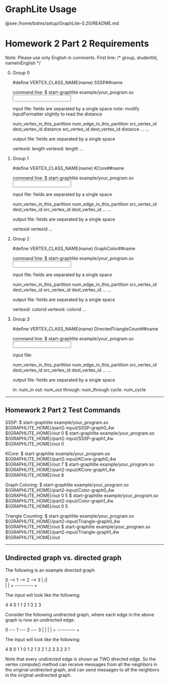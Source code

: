 # GraphLite Usage

  @see /home/bdms/setup/GraphLite-0.20/README.md


# Homework 2 Part 2 Requirements

Note: Please use only English in comments.
First line: /* group, studentId, nameInEnglish */

0. Group 0

   #define VERTEX_CLASS_NAME(name) SSSP##name

   command line:
   $ start-graphlite example/your_program.so <input path> <output path> <v0 id>

   input file:  fields are separated by a single space
                note: modify InputFormatter slightly to read the distance

     num_vertex_in_this_partition
     num_edge_in_this_partition
     src_vertex_id dest_vertex_id distance
     src_vertex_id dest_vertex_id distance
     ... ...

   output file: fields are separated by a single space

     vertexid: length
     vertexid: length
     ...
  
1. Group 1

   #define VERTEX_CLASS_NAME(name) KCore##name

   command line:
   $ start-graphlite example/your_program.so <input path> <output path> <K>

   input file: fields are separated by a single space

     num_vertex_in_this_partition
     num_edge_in_this_partition
     src_vertex_id dest_vertex_id
     src_vertex_id dest_vertex_id
     ... ...

   output file: fields are separated by a single space

     vertexid
     vertexid
     ...

2. Group 2

   #define VERTEX_CLASS_NAME(name) GraphColor##name

   command line:
   $ start-graphlite example/your_program.so <input path> <output path> <v0 id> <num color>

   input file: fields are separated by a single space

     num_vertex_in_this_partition
     num_edge_in_this_partition
     src_vertex_id dest_vertex_id
     src_vertex_id dest_vertex_id
     ... ...

   output file: fields are separated by a single space

     vertexid: colorid
     vertexid: colorid
     ...
  
3. Group 3

   #define VERTEX_CLASS_NAME(name) DirectedTriangleCount##name

   command line:
   $ start-graphlite example/your_program.so <input path> <output path>

   input file:

     num_vertex_in_this_partition
     num_edge_in_this_partition
     src_vertex_id dest_vertex_id
     src_vertex_id dest_vertex_id
     ... ...

   output file: fields are separated by a single space

     in: num_in
     out: num_out
     through: num_through
     cycle: num_cycle
  
------------------------------------------------------------
Homework 2 Part 2 Test Commands
------------------------------------------------------------

SSSP:
$ start-graphlite example/your_program.so ${GRAPHLITE_HOME}/part2-input/SSSP-graph0_4w ${GRAPHLITE_HOME}/out 0
$ start-graphlite example/your_program.so ${GRAPHLITE_HOME}/part2-input/SSSP-graph1_4w ${GRAPHLITE_HOME}/out 0

KCore:
$ start-graphlite example/your_program.so ${GRAPHLITE_HOME}/part2-input/KCore-graph0_4w ${GRAPHLITE_HOME}/out 7
$ start-graphlite example/your_program.so ${GRAPHLITE_HOME}/part2-input/KCore-graph1_4w ${GRAPHLITE_HOME}/out 8

Graph Coloring:
$ start-graphlite example/your_program.so ${GRAPHLITE_HOME}/part2-input/Color-graph0_4w ${GRAPHLITE_HOME}/out 0 5
$ start-graphlite example/your_program.so ${GRAPHLITE_HOME}/part2-input/Color-graph1_4w ${GRAPHLITE_HOME}/out 0 5

Triangle Counting:
$ start-graphlite example/your_program.so ${GRAPHLITE_HOME}/part2-input/Triangle-graph0_4w ${GRAPHLITE_HOME}/out
$ start-graphlite example/your_program.so ${GRAPHLITE_HOME}/part2-input/Triangle-graph1_4w ${GRAPHLITE_HOME}/out

------------------------------------------------------------
Undirected graph vs. directed graph
------------------------------------------------------------

The following is an example directed graph

  0 --> 1 --> 2 --> 3
        |          /|\
        |           |
        + --------- +

The input will look like the following:

  4
  4
  0 1
  1 2
  1 3
  2 3
  
Consider the following undirected graph, where each edge in
the above graph is now an undirected edge.

  0 --- 1 --- 2 --- 3
        |           | 
        |           |
        + --------- +

The input will look like the following:

  4
  8
  0 1
  1 0
  1 2
  1 3
  2 1
  2 3
  3 2
  3 1

Note that every undirected edge is shown as TWO directed edge.
So the vertex compute() method can receive messages from all
the neighbors in the original undirected graph, and can send
messages to all the neighbors in the original undirected graph.

